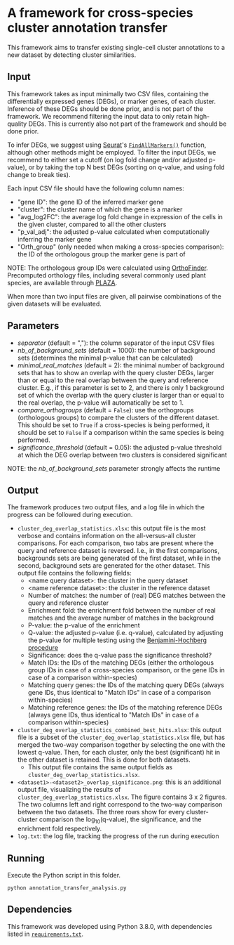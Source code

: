 # A framework for cross-species cluster annotation transfer
This framework aims to transfer existing single-cell cluster annotations to a new dataset by detecting cluster similarities.

## Input
This framework takes as input minimally two CSV files, containing the differentially expressed genes (DEGs), or marker genes, of each cluster. Inference of these DEGs should be done prior, and is not part of the framework. We recommend filtering the input data to only retain high-quality DEGs. This is currently also not part of the framework and should be done prior.

To infer DEGs, we suggest using [Seurat](https://satijalab.org/seurat/)'s [`FindAllMarkers()`](https://www.rdocumentation.org/packages/Seurat/versions/5.0.3/topics/FindAllMarkers) function, although other methods might be employed. To filter the input DEGs, we recommend to either set a cutoff (on log fold change and/or adjusted p-value), or by taking the top N best DEGs (sorting on q-value, and using fold change to break ties).

Each input CSV file should have the following column names:
- "gene ID": the gene ID of the inferred marker gene
- "cluster": the cluster name of which the gene is a marker
- "avg_log2FC": the average log fold change in expression of the cells in the given cluster, compared to all the other clusters 
- "p_val_adj": the adjusted p-value calculated when computationally inferring the marker gene
- "Orth_group" (only needed when making a cross-species comparison): the ID of the orthologous group the marker gene is part of

NOTE: The orthologous group IDs were calculated using [OrthoFinder](https://github.com/davidemms/OrthoFinder). Precomputed orthology files, including several commonly used plant species, are available through [PLAZA](https://bioinformatics.psb.ugent.be/plaza/).

When more than two input files are given, all pairwise combinations of the given datasets will be evaluated.

## Parameters
- *separator* (default = ","): the column separator of the input CSV files
- *nb_of_background_sets* (default = 1000): the number of background sets (determines the minimal p-value that can be calculated)
- *minimal_real_matches* (default = 2): the minimal number of background sets that has to show an overlap with the query cluster DEGs, larger than or equal to the real overlap between the query and reference cluster. E.g., if this parameter is set to 2, and there is only 1 background set of which the overlap with the query cluster is larger than or equal to the real overlap, the p-value will automatically be set to 1.
- *compare_orthogroups* (default = `False`): use the orthogroups (orthologous groups) to compare the clusters of the different dataset. This should be set to `True` if a cross-species is being performed, it should be set to `False` if a comparison within the same species is being performed.
- *significance_threshold* (default = 0.05): the adjusted p-value threshold at which the DEG overlap between two clusters is considered significant

NOTE: the *nb_of_background_sets* parameter strongly affects the runtime

## Output
The framework produces two output files, and a log file in which the progress can be followed during execution.

- `cluster_deg_overlap_statistics.xlsx`: this output file is the most verbose and contains information on the all-versus-all cluster comparisons. For each comparison, two tabs are present where the query and reference dataset is reversed. I.e., in the first comparisons, backgrounds sets are being generated of the first dataset, while in the second, background sets are generated for the other dataset. This output file contains the following fields:
  - \<name query dataset\>: the cluster in the query dataset
  - \<name reference dataset\>: the cluster in the reference dataset
  - Number of matches: the number of (real) DEG matches between the query and reference cluster
  - Enrichment fold: the enrichment fold between the number of real matches and the average number of matches in the background
  - P-value: the p-value of the enrichment
  - Q-value: the adjusted p-value (i.e. q-value), calculated by adjusting the p-value for multiple testing using the [Benjamini-Hochberg procedure](https://www.statsmodels.org/dev/generated/statsmodels.stats.multitest.multipletests.html)
  - Significance: does the q-value pass the significance threshold?
  - Match IDs: the IDs of the matching DEGs (either the orthologous group IDs in case of a cross-species comparison, or the gene IDs in case of a comparison within-species)
  - Matching query genes: the IDs of the matching query DEGs (always gene IDs, thus identical to "Match IDs" in case of a comparison within-species)
  - Matching reference genes: the IDs of the matching reference DEGs (always gene IDs, thus identical to "Match IDs" in case of a comparison within-species)
- `cluster_deg_overlap_statistics_combined_best_hits.xlsx`: this output file is a subset of the `cluster_deg_overlap_statistics.xlsx` file, but has merged the two-way comparison together by selecting the one with the lowest q-value. Then, for each cluster, only the best (significant) hit in the other dataset is retained. This is done for both datasets.
  - This output file contains the same output fields as `cluster_deg_overlap_statistics.xlsx`.
- `<dataset1>-<dataset2>_overlap_significance.png`: this is an additional output file, visualizing the results of  `cluster_deg_overlap_statistics.xlsx`. The figure contains 3 x 2 figures. The two columns left and right correspond to the two-way comparison between the two datasets. The three rows show for every cluster-cluster comparison the log<sub>10</sub>(q-value), the significance, and the enrichment fold respectively.
- `log.txt`: the log file, tracking the progress of the run during execution

## Running
Execute the Python script in this folder.
```
python annotation_transfer_analysis.py
```

## Dependencies
This framework was developed using Python 3.8.0, with dependencies listed in [`requirements.txt`](https://github.com/VIB-PSB/cross_species_annotation_transfer/blob/main/requirements.txt).
